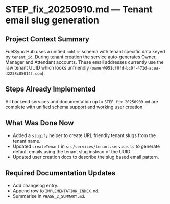 # STEP_fix_20250910.md — Tenant email slug generation

## Project Context Summary
FuelSync Hub uses a unified `public` schema with tenant specific data keyed by `tenant_id`.
During tenant creation the service auto-generates Owner, Manager and Attendant
accounts. These email addresses currently use the raw tenant UUID which looks
unfriendly (`owner@951cf0fd-bc0f-471d-acea-d2238c05014f.com`).

## Steps Already Implemented
All backend services and documentation up to `STEP_fix_20250909.md` are complete
with unified schema support and working user creation.

## What Was Done Now
- Added a `slugify` helper to create URL friendly tenant slugs from the tenant name.
- Updated `createTenant` in `src/services/tenant.service.ts` to generate default
  emails using the tenant slug instead of the UUID.
- Updated user creation docs to describe the slug based email pattern.

## Required Documentation Updates
- Add changelog entry.
- Append row to `IMPLEMENTATION_INDEX.md`.
- Summarise in `PHASE_2_SUMMARY.md`.

